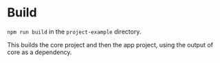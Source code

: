 # Build

`npm run build` in the `project-example` directory.

This builds the core project and then the app project, using the output of core as a dependency.
